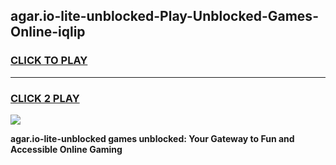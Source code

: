 
## agar.io-lite-unblocked-Play-Unblocked-Games-Online-iqlip
<h3>
<a href="https://premium76.site?title=agar.io-lite-unblocked&ref=25A">CLICK TO PLAY</a></h3>
<hr>

<h3>
<a href="https://premium76.site?title=agar.io-lite-unblocked&ref=25A">CLICK 2 PLAY</a>
  
</h3>

<a href="https://premium76.site?title=agar.io-lite-unblocked&ref=25A"><img src="https://clearcache.store/games.png"></a>


**agar.io-lite-unblocked games unblocked: Your Gateway to Fun and Accessible Online Gaming**

